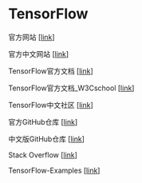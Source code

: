 # TensorFlow

官方网站 \[[link](https://www.tensorflow.org/)\]

官方中文网站 \[[link](https://tensorflow.google.cn/)\]

TensorFlow官方文档 \[[link](https://devdocs.io/tensorflow~python/)\]

TensorFlow官方文档_W3Cschool \[[link](https://www.w3cschool.cn/tensorflow_python/)\]

TensorFlow中文社区 \[[link](http://www.tensorfly.cn/tfdoc/get_started/introduction.html)\]

官方GitHub仓库 \[[link](https://github.com/tensorflow/tensorflow)\]

中文版GitHub仓库 \[[link](https://github.com/jikexueyuanwiki/tensorflow-zh)\]

Stack Overflow \[[link](https://stackoverflow.com/questions/tagged/tensorflow)\]

TensorFlow-Examples \[[link](https://github.com/aymericdamien/TensorFlow-Examples)\]
